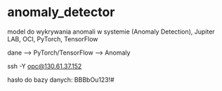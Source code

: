 # anomaly_detector

model do wykrywania anomali w systemie (Anomaly Detection), Jupiter LAB, OCI, PyTorch, TensorFlow

dane --> PyTorch/TensorFlow --> Anomaly

ssh -Y opc@130.61.37.152

hasło do bazy danych:
BBBbOu123!#





